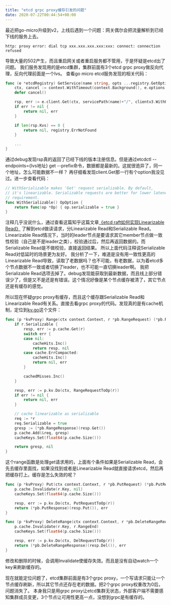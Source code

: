 ```yaml
---
title: "etcd grpc proxy缓存引发的问题"
date: 2020-07-22T00:44:54+08:00
---
```


最近把go-micro升级到v2，上线后遇到一个问题：网关偶尔会把流量解析到已经下线的服务上去。
```shell script
http: proxy error: dial tcp xxx.xxx.xxx.xxx:xxx: connect: connection refused
```
导致大量的502产生，而且重启网关或者重启服务都不管用，于是怀疑是etcd出了问题。
我们服务发现用的是etcd集群，集群前面有3个etcd grpc proxy做反向代理，反向代理前面是一个lvs。
查看go micro etcd服务发现的相关代码：
```go
func (e *etcdRegistry) GetService(name string, opts ...registry.GetOption) ([]*registry.Service, error) {
	ctx, cancel := context.WithTimeout(context.Background(), e.options.Timeout)
	defer cancel()

	rsp, err := e.client.Get(ctx, servicePath(name)+"/", clientv3.WithPrefix(), clientv3.WithSerializable())
	if err != nil {
		return nil, err
	}

	if len(rsp.Kvs) == 0 {
		return nil, registry.ErrNotFound
	}

	...
}
```
通过debug发现rsp真的返回了已经下线的版本注册信息。但是通过etcdctl --endpoints={lvs地址} get --prefix命令，数据都是最新的。这就很诡异了，同一个地址，怎么可能数据不一样？
再仔细看发现client.Get那一行有个option我没见过。进一步查看代码：
```go
// WithSerializable makes 'Get' request serializable. By default,
// it's linearizable. Serializable requests are better for lower latency
// requirement.
func WithSerializable() OpOption {
	return func(op *Op) { op.serializable = true }
}
```
注释几乎没说什么，通过查看这篇知乎这篇文章[《etcd raft如何实现Linearizable Read》](https://zhuanlan.zhihu.com/p/27869566) 了解到etcd做读请求，分Linearizable Read和Serializable Read。Linearizable Read情况下，当时的leader节点是要请求其它member节点做一致性校验（自己是不是leader之类），校验通过后，然后再返回数据的。而Serializable Read是不做校验，直接返回结果。
所以上面代码注释说Serializable Read对低延时的场景更为友好。
我分析了一下，难道是没有用一致性更高的Linearizable Read导致，读取了老数据吗？也不可能，有老数据，以为着etcd多个节点数据不一致或者切换了leader，也不可能一直切换leader啊。
我把Serializable Read选项去掉了。debug发现能获取到最新数据，而且线上部分错误少了，但是又不是还是有错误。这个情况好像是某个节点缓存被清了，其它节点还是有缓存的感觉。

所以现在怀疑grpc proxy有缓存，而且这个缓存跟Serializable Read和Linearizable Read有关系。直接去看grpc proxy的代码。发现真的是有cache机制，定位到[kv.go](https://github.com/etcd-io/etcd/blob/master/proxy/grpcproxy/kv.go)这个文件：
```go
func (p *kvProxy) Range(ctx context.Context, r *pb.RangeRequest) (*pb.RangeResponse, error) {
	if r.Serializable {
		resp, err := p.cache.Get(r)
		switch err {
		case nil:
			cacheHits.Inc()
			return resp, nil
		case cache.ErrCompacted:
			cacheHits.Inc()
			return nil, err
		}

		cachedMisses.Inc()
	}

	resp, err := p.kv.Do(ctx, RangeRequestToOp(r))
	if err != nil {
		return nil, err
	}

	// cache linearizable as serializable
	req := *r
	req.Serializable = true
	gresp := (*pb.RangeResponse)(resp.Get())
	p.cache.Add(&req, gresp)
	cacheKeys.Set(float64(p.cache.Size()))

	return gresp, nil
}
```
这个range函数是处理get请求用的，上面有个条件如果是Serializable Read，会先去缓存里面找，如果没找到或者是Linearizable Read就直接请求etcd，然后再把缓存打上。缓存是怎么失效的呢？
```go
func (p *kvProxy) Put(ctx context.Context, r *pb.PutRequest) (*pb.PutResponse, error) {
	p.cache.Invalidate(r.Key, nil)
	cacheKeys.Set(float64(p.cache.Size()))

	resp, err := p.kv.Do(ctx, PutRequestToOp(r))
	return (*pb.PutResponse)(resp.Put()), err
}

func (p *kvProxy) DeleteRange(ctx context.Context, r *pb.DeleteRangeRequest) (*pb.DeleteRangeResponse, error) {
	p.cache.Invalidate(r.Key, r.RangeEnd)
	cacheKeys.Set(float64(p.cache.Size()))

	resp, err := p.kv.Do(ctx, DelRequestToOp(r))
	return (*pb.DeleteRangeResponse)(resp.Del()), err
}
```
修改和删除的时候，会调用Invalidate使缓存失效。而且是没有自动watch一个key来刷新缓存的。

现在就能定位问题了，etcd集群前面是有3个grpc proxy，一个写请求只能让一个节点缓存刷新，所以其它节点还存在老的数据。把2个grpc proxy权重改为0后，问题消失了。
本身我只是用grpc proxy让etcd集群无状态，外部客户端不需要感知集群成员变更，3个节点让可用性更高一点，没想到grpc是有缓存的。
